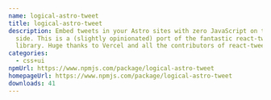 ```yaml
---
name: logical-astro-tweet
title: logical-astro-tweet
description: Embed tweets in your Astro sites with zero JavaScript on the client
  side. This is a (slightly opinionated) port of the fantastic react-tweet
  library. Huge thanks to Vercel and all the contributors of react-tweet.
categories:
  - css+ui
npmUrl: https://www.npmjs.com/package/logical-astro-tweet
homepageUrl: https://www.npmjs.com/package/logical-astro-tweet
downloads: 41
---
```

